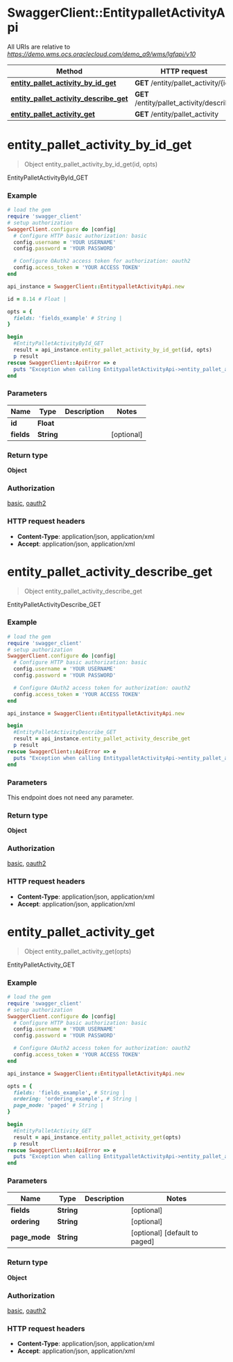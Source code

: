 # SwaggerClient::EntitypalletActivityApi

All URIs are relative to *https://demo.wms.ocs.oraclecloud.com/demo_a9/wms/lgfapi/v10*

Method | HTTP request | Description
------------- | ------------- | -------------
[**entity_pallet_activity_by_id_get**](EntitypalletActivityApi.md#entity_pallet_activity_by_id_get) | **GET** /entity/pallet_activity/{id} | EntityPalletActivityById_GET
[**entity_pallet_activity_describe_get**](EntitypalletActivityApi.md#entity_pallet_activity_describe_get) | **GET** /entity/pallet_activity/describe | EntityPalletActivityDescribe_GET
[**entity_pallet_activity_get**](EntitypalletActivityApi.md#entity_pallet_activity_get) | **GET** /entity/pallet_activity | EntityPalletActivity_GET


# **entity_pallet_activity_by_id_get**
> Object entity_pallet_activity_by_id_get(id, opts)

EntityPalletActivityById_GET



### Example
```ruby
# load the gem
require 'swagger_client'
# setup authorization
SwaggerClient.configure do |config|
  # Configure HTTP basic authorization: basic
  config.username = 'YOUR USERNAME'
  config.password = 'YOUR PASSWORD'

  # Configure OAuth2 access token for authorization: oauth2
  config.access_token = 'YOUR ACCESS TOKEN'
end

api_instance = SwaggerClient::EntitypalletActivityApi.new

id = 8.14 # Float | 

opts = { 
  fields: 'fields_example' # String | 
}

begin
  #EntityPalletActivityById_GET
  result = api_instance.entity_pallet_activity_by_id_get(id, opts)
  p result
rescue SwaggerClient::ApiError => e
  puts "Exception when calling EntitypalletActivityApi->entity_pallet_activity_by_id_get: #{e}"
end
```

### Parameters

Name | Type | Description  | Notes
------------- | ------------- | ------------- | -------------
 **id** | **Float**|  | 
 **fields** | **String**|  | [optional] 

### Return type

**Object**

### Authorization

[basic](../README.md#basic), [oauth2](../README.md#oauth2)

### HTTP request headers

 - **Content-Type**: application/json, application/xml
 - **Accept**: application/json, application/xml



# **entity_pallet_activity_describe_get**
> Object entity_pallet_activity_describe_get

EntityPalletActivityDescribe_GET



### Example
```ruby
# load the gem
require 'swagger_client'
# setup authorization
SwaggerClient.configure do |config|
  # Configure HTTP basic authorization: basic
  config.username = 'YOUR USERNAME'
  config.password = 'YOUR PASSWORD'

  # Configure OAuth2 access token for authorization: oauth2
  config.access_token = 'YOUR ACCESS TOKEN'
end

api_instance = SwaggerClient::EntitypalletActivityApi.new

begin
  #EntityPalletActivityDescribe_GET
  result = api_instance.entity_pallet_activity_describe_get
  p result
rescue SwaggerClient::ApiError => e
  puts "Exception when calling EntitypalletActivityApi->entity_pallet_activity_describe_get: #{e}"
end
```

### Parameters
This endpoint does not need any parameter.

### Return type

**Object**

### Authorization

[basic](../README.md#basic), [oauth2](../README.md#oauth2)

### HTTP request headers

 - **Content-Type**: application/json, application/xml
 - **Accept**: application/json, application/xml



# **entity_pallet_activity_get**
> Object entity_pallet_activity_get(opts)

EntityPalletActivity_GET



### Example
```ruby
# load the gem
require 'swagger_client'
# setup authorization
SwaggerClient.configure do |config|
  # Configure HTTP basic authorization: basic
  config.username = 'YOUR USERNAME'
  config.password = 'YOUR PASSWORD'

  # Configure OAuth2 access token for authorization: oauth2
  config.access_token = 'YOUR ACCESS TOKEN'
end

api_instance = SwaggerClient::EntitypalletActivityApi.new

opts = { 
  fields: 'fields_example', # String | 
  ordering: 'ordering_example', # String | 
  page_mode: 'paged' # String | 
}

begin
  #EntityPalletActivity_GET
  result = api_instance.entity_pallet_activity_get(opts)
  p result
rescue SwaggerClient::ApiError => e
  puts "Exception when calling EntitypalletActivityApi->entity_pallet_activity_get: #{e}"
end
```

### Parameters

Name | Type | Description  | Notes
------------- | ------------- | ------------- | -------------
 **fields** | **String**|  | [optional] 
 **ordering** | **String**|  | [optional] 
 **page_mode** | **String**|  | [optional] [default to paged]

### Return type

**Object**

### Authorization

[basic](../README.md#basic), [oauth2](../README.md#oauth2)

### HTTP request headers

 - **Content-Type**: application/json, application/xml
 - **Accept**: application/json, application/xml



